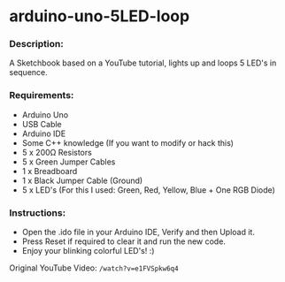 # arduino-uno-5LED-loop

### Description:
A Sketchbook based on a YouTube tutorial, lights up and loops 5 LED's in sequence.

### Requirements:
- Arduino Uno
- USB Cable
- Arduino IDE
- Some C++ knowledge (If you want to modify or hack this)
- 5 x 200Ω Resistors
- 5 x Green Jumper Cables
- 1 x Breadboard
- 1 x Black Jumper Cable (Ground)
- 5 x LED's (For this I used: Green, Red, Yellow, Blue + One RGB Diode)

### Instructions:
- Open the .ido file in your Arduino IDE, Verify and then Upload it.
- Press Reset if required to clear it and run the new code.
- Enjoy your blinking colorful LED's! :)

Original YouTube Video: `/watch?v=e1FVSpkw6q4`

